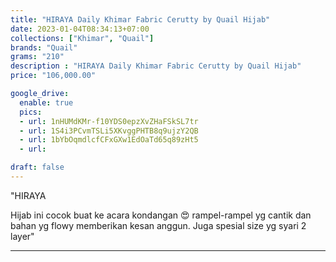 ```yaml
---
title: "HIRAYA Daily Khimar Fabric Cerutty by Quail Hijab"
date: 2023-01-04T08:34:13+07:00
collections: ["Khimar", "Quail"]
brands: "Quail"
grams: "210"
description : "HIRAYA Daily Khimar Fabric Cerutty by Quail Hijab"
price: "106,000.00"

google_drive:
  enable: true
  pics:
  - url: 1nHUMdKMr-f10YDS0epzXvZHaFSkSL7tr
  - url: 1S4i3PCvmTSLi5XKvggPHTB8q9ujzY2QB
  - url: 1bYbOqmdlcfCFxGXw1EdOaTd65q89zHt5
  - url: 

draft: false
---
```


"HIRAYA

Hijab ini cocok buat ke acara kondangan 😍 rampel-rampel yg cantik dan bahan yg flowy memberikan kesan anggun.
Juga spesial size yg syari 2 layer"

---    
 
